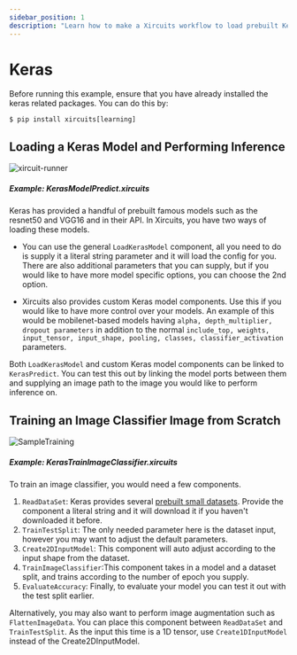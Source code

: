 ```yaml
---
sidebar_position: 1
description: "Learn how to make a Xircuits workflow to load prebuilt Keras models, perform inference, or train a Keras image recognition model from scratch"
---
```


# Keras

Before running this example, ensure that you have already installed the keras related packages. You can do this by:

```
$ pip install xircuits[learning]
```
## Loading a Keras Model and Performing Inference

![xircuit-runner](/img/docs/xircuits-runner.gif)

##### Example: KerasModelPredict.xircuits

Keras has provided a handful of prebuilt famous models such as the resnet50 and VGG16 and in their API. In Xircuits, you have two ways of loading these models.

- You can use the general `LoadKerasModel` component, all you need to do is supply it a literal string parameter and it will load the config for you. There are also additional parameters that you can supply, but if you would like to have more model specific options, you can choose the 2nd option.

- Xircuits also provides custom Keras model components. Use this if you would like to have more control over your models. An example of this would be mobilenet-based models having `alpha, depth_multiplier, dropout parameters` in addition to the normal `include_top, weights, input_tensor, input_shape, pooling, classes, classifier_activation` parameters.

Both `LoadKerasModel` and custom Keras model components can be linked to `KerasPredict`. You can test this out by linking the model ports between them and supplying an image path to the image you would like to perform inference on.


## Training an Image Classifier Image from Scratch

![SampleTraining](/img/docs/examples/computer-vision/SampleTraining.png)

##### Example: KerasTrainImageClassifier.xircuits


To train an image classifier, you would need a few components.

1. `ReadDataSet`: Keras provides several [prebuilt small datasets](https://keras.io/api/datasets/). Provide the component a literal string and it will download it if you haven't downloaded it before.
2. `TrainTestSplit`: The only needed parameter here is the dataset input, however you may want to adjust the default parameters.
3. `Create2DInputModel`: This component will auto adjust according to the input shape from the dataset.
4. `TrainImageClassifier`:This component takes in a model and a dataset split, and trains according to the number of epoch you supply.
5. `EvaluateAccuracy`: Finally, to evaluate your model you can test it out with the test split earlier.

Alternatively, you may also want to perform image augmentation such as `FlattenImageData`. You can place this component between `ReadDataSet` and `TrainTestSplit`. As the input this time is a 1D tensor, use `Create1DInputModel` instead of the Create2DInputModel.

